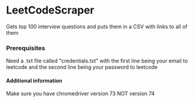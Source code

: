 # LeetCodeScraper

Gets top 100 interview questions and puts them in a CSV with links to all of them

### Prerequisites

Need a .txt file called "credentials.txt" with the first line being your email to leetcode and the second line being your password to leetcode

#### Additional information

Make sure you have chromedriver version 73 NOT version 74
